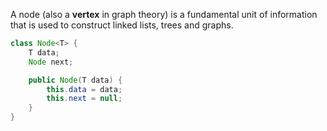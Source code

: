 A node (also a **vertex** in graph theory) is a fundamental unit of information that is used to construct linked lists, trees and graphs. 
```java
class Node<T> {
	T data;
	Node next;	

	public Node(T data) {
		this.data = data;
		this.next = null;
	}
}
```